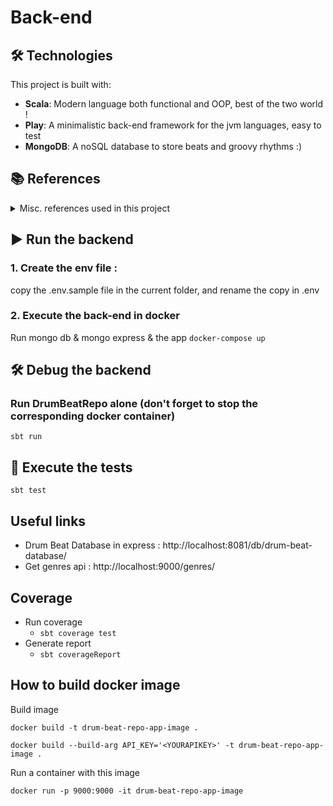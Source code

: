 # Back-end

## 🛠️ Technologies

This project is built with:

- **Scala**: Modern language both functional and OOP, best of the two world !
- **Play**: A minimalistic back-end framework for the jvm languages, easy to test
- **MongoDB**: A noSQL database to store beats and groovy rhythms :)

## 📚 References

<details>
  <summary>Misc. references used in this project</summary>

- Back-end hosting : https://render.com/
- Database hosting : https://www.mongodb.com/products/platform/cloud
- https://www.docker.com/
- Database client : https://www.mongodb.com/docs/mongodb-shell/install/
- REST API client : https://github.com/usebruno/bruno
</details>

## ▶️ Run the backend
### 1. Create the env file :

copy the .env.sample file in the current folder, and rename the copy in .env

### 2. Execute the back-end in docker
Run mongo db & mongo express & the app
```docker-compose up```

## 🛠️ Debug the backend
### Run DrumBeatRepo alone (don't forget to stop the corresponding docker container)
```sbt run```

## 🔫 Execute the tests
```sbt test```

## Useful links

- Drum Beat Database in express : 
http://localhost:8081/db/drum-beat-database/
- Get genres api : http://localhost:9000/genres/

## Coverage

- Run coverage
  - ``sbt coverage test``
- Generate report
  - ``sbt coverageReport``


## How to build docker image

Build image

``` docker build -t drum-beat-repo-app-image . ```

``` docker build --build-arg API_KEY='<YOURAPIKEY>' -t drum-beat-repo-app-image . ```

Run a container with this image

``` docker run -p 9000:9000 -it drum-beat-repo-app-image ```

